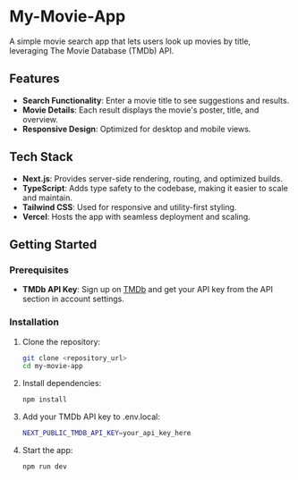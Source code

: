 # My-Movie-App

A simple movie search app that lets users look up movies by title, leveraging The Movie Database (TMDb) API.

## Features

- **Search Functionality**: Enter a movie title to see suggestions and results.
- **Movie Details**: Each result displays the movie's poster, title, and overview.
- **Responsive Design**: Optimized for desktop and mobile views.

## Tech Stack

- **Next.js**: Provides server-side rendering, routing, and optimized builds.
- **TypeScript**: Adds type safety to the codebase, making it easier to scale and maintain.
- **Tailwind CSS**: Used for responsive and utility-first styling.
- **Vercel**: Hosts the app with seamless deployment and scaling.

## Getting Started

### Prerequisites

- **TMDb API Key**: Sign up on [TMDb](https://www.themoviedb.org/) and get your API key from the API section in account settings.

### Installation

1. Clone the repository:

   ```bash
   git clone <repository_url>
   cd my-movie-app

2. Install dependencies:

   ```bash
   npm install

3. Add your TMDb API key to .env.local:

   ```bash
   NEXT_PUBLIC_TMDB_API_KEY=your_api_key_here


4. Start the app:

   ```bash
   npm run dev
